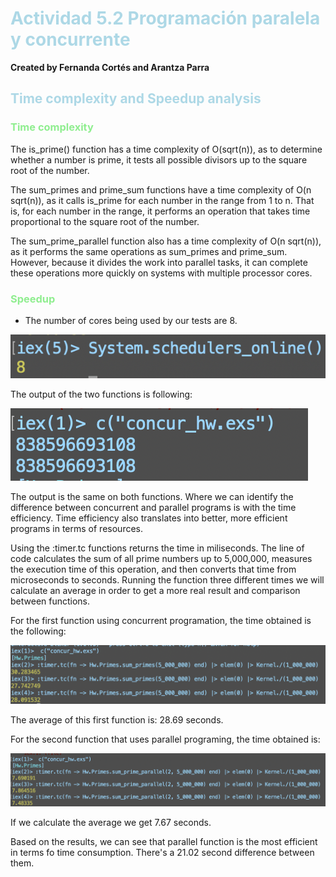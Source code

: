 # <span style = "color: lightblue;"> Actividad 5.2 Programación paralela y concurrente </span>
**Created by Fernanda Cortés and Arantza Parra**

## <span style = "color: lightblue;"> Time complexity and Speedup analysis </span>

### <span style = "color: lightgreen;"> Time complexity </span>

The is_prime() function has a time complexity of O(sqrt(n)), as to determine whether a number is prime, it tests all possible divisors up to the square root of the number.

The sum_primes and prime_sum functions have a time complexity of O(n sqrt(n)), as it calls is_prime for each number in the range from 1 to n. That is, for each number in the range, it performs an operation that takes time proportional to the square root of the number.

The sum_prime_parallel function also has a time complexity of O(n sqrt(n)), as it performs the same operations as sum_primes and prime_sum. However, because it divides the work into parallel tasks, it can complete these operations more quickly on systems with multiple processor cores.


### <span style = "color: lightgreen;"> Speedup </span>
- The number of cores being used by our tests are 8.

![cores](/TAREAS/elixir_hw/images/cores.png)

The output of the two functions is following:

![output](/TAREAS/elixir_hw/images/output.png)

The output is the same on both functions. Where we can identify the difference between concurrent and parallel programs is with the time efficiency. Time efficiency also translates into better, more efficient programs in terms of resources.

Using the :timer.tc functions returns the time in miliseconds. The line of code calculates the sum of all prime numbers up to 5,000,000, measures the execution time of this operation, and then converts that time from microseconds to seconds.
Running the function three different times we will calculate an average in order to get a more real result and comparison between functions. 

For the first function using concurrent programation, the time obtained is the following:

![1st function time](/TAREAS/elixir_hw/images/time1st.png)

The average of this first function is: 28.69 seconds.

For the second function that uses parallel programing, the time obtained is:

![2nd function time](/TAREAS/elixir_hw//images/time2nd.png)

If we calculate the average we get 7.67 seconds. 

Based on the results, we can see that parallel function is the most efficient in terms fo time consumption. There's a 21.02 second difference between them. 

